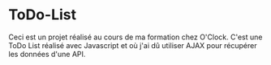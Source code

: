 # ToDo-List

Ceci est un projet réalisé au cours de ma formation chez O'Clock.
C'est une ToDo List réalisé avec Javascript et où j'ai dû utiliser AJAX pour récupérer les données d'une API.
